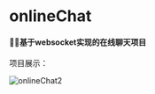 # onlineChat
#### 🐱‍🏍基于websocket实现的在线聊天项目

项目展示：

![onlineChat2](https://liuxueji.oss-cn-guangzhou.aliyuncs.com/onlineChat2.gif)
